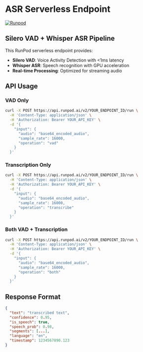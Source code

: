 # ASR Serverless Endpoint

[![Runpod](https://api.runpod.io/badge/jarvis138/asr-serverless)](https://console.runpod.io/hub/jarvis138/asr-serverless)

## Silero VAD + Whisper ASR Pipeline

This RunPod serverless endpoint provides:

- **Silero VAD**: Voice Activity Detection with <1ms latency
- **Whisper ASR**: Speech recognition with GPU acceleration
- **Real-time Processing**: Optimized for streaming audio

## API Usage

### VAD Only
```bash
curl -X POST https://api.runpod.ai/v2/YOUR_ENDPOINT_ID/run \
  -H 'Content-Type: application/json' \
  -H 'Authorization: Bearer YOUR_API_KEY' \
  -d '{
    "input": {
      "audio": "base64_encoded_audio",
      "sample_rate": 16000,
      "operation": "vad"
    }
  }'
```

### Transcription Only
```bash
curl -X POST https://api.runpod.ai/v2/YOUR_ENDPOINT_ID/run \
  -H 'Content-Type: application/json' \
  -H 'Authorization: Bearer YOUR_API_KEY' \
  -d '{
    "input": {
      "audio": "base64_encoded_audio",
      "sample_rate": 16000,
      "operation": "transcribe"
    }
  }'
```

### Both VAD + Transcription
```bash
curl -X POST https://api.runpod.ai/v2/YOUR_ENDPOINT_ID/run \
  -H 'Content-Type: application/json' \
  -H 'Authorization: Bearer YOUR_API_KEY' \
  -d '{
    "input": {
      "audio": "base64_encoded_audio",
      "sample_rate": 16000,
      "operation": "both"
    }
  }'
```

## Response Format

```json
{
  "text": "transcribed text",
  "confidence": 0.95,
  "is_speech": true,
  "speech_prob": 0.98,
  "segments": [...],
  "language": "en",
  "timestamp": 1234567890.123
}
```



